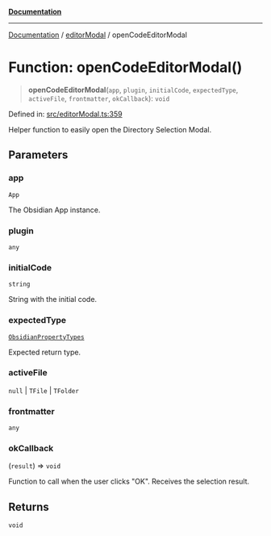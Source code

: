 [**Documentation**](https://raw.githubusercontent.com/Christian-Me/obsidian-front-matter-automate/main/doc/README.md)

***

[Documentation](https://raw.githubusercontent.com/Christian-Me/obsidian-front-matter-automate/main/doc/README.md) / [editorModal](https://raw.githubusercontent.com/Christian-Me/obsidian-front-matter-automate/main/doc/editorModal/README.md) / openCodeEditorModal

# Function: openCodeEditorModal()

> **openCodeEditorModal**(`app`, `plugin`, `initialCode`, `expectedType`, `activeFile`, `frontmatter`, `okCallback`): `void`

Defined in: [src/editorModal.ts:359](https://github.com/Christian-Me/folder-to-tags-plugin/blob/ea97d76ce7b235ca1e3494401efc98e537acc1fb/src/editorModal.ts#L359)

Helper function to easily open the Directory Selection Modal.

## Parameters

### app

`App`

The Obsidian App instance.

### plugin

`any`

### initialCode

`string`

String with the initial code.

### expectedType

[`ObsidianPropertyTypes`](https://raw.githubusercontent.com/Christian-Me/obsidian-front-matter-automate/main/doc/types/type-aliases/ObsidianPropertyTypes.md)

Expected return type.

### activeFile

`null` | `TFile` | `TFolder`

### frontmatter

`any`

### okCallback

(`result`) => `void`

Function to call when the user clicks "OK". Receives the selection result.

## Returns

`void`
